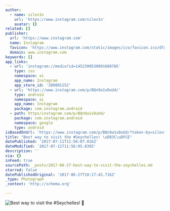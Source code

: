 ```yaml
---
author:
  - name: silev1n
    url: 'https://www.instagram.com/silev1n'
    avatar: {}
related: []
publisher:
  url: 'https://www.instagram.com'
  name: Instagram
  favicon: 'https://www.instagram.com/static/images/ico/favicon.ico/dfa85bb1fd63.ico'
  domain: www.instagram.com
keywords: []
app_links:
  - url: 'instagram://media?id=1452399530091668765'
    type: ios
    namespace: ai
    app_name: Instagram
    app_store_id: '389801252'
  - url: 'https://www.instagram.com/p/BQn9a1vDuUd/'
    type: android
    namespace: ai
    app_name: Instagram
    package: com.instagram.android
  - path: https/instagram.com/p/BQn9a1vDuUd/
    package: com.instagram.android
    namespace: google
    type: android
isBasedOnUrl: 'https://www.instagram.com/p/BQn9a1vDuUd/?taken-by=silev1n'
title: "Best way to visit the #Seychelles! \uD83C\uDFCE"
datePublished: '2017-07-11T11:56:07.016Z'
dateModified: '2017-07-11T11:56:05.839Z'
description: ''
via: {}
inFeed: true
sourcePath: _posts/2017-06-27-best-way-to-visit-the-seychelles.md
starred: false
datePublishedOriginal: '2017-06-27T10:17:42.716Z'
_type: Photograph
_context: 'http://schema.org'

---
```

![Best way to visit the #Seychelles! ](https://scontent.cdninstagram.com/t51.2885-15/s640x640/sh0.08/e35/16789628_170509070116840_3525951357246767104_n.jpg)